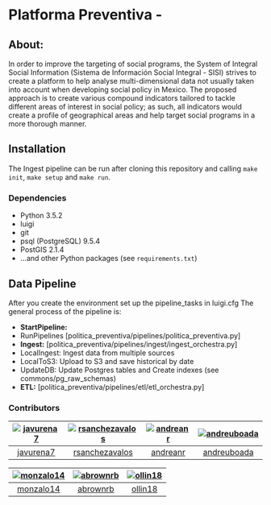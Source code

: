 # Platforma Preventiva -

## About:
In order to improve the targeting of social programs, the System of Integral Social Information (Sistema de Información Social Integral - SISI) strives to create a platform to help analyse multi-dimensional data not usually taken into account when developing social policy in Mexico. The proposed approach is to create various compound indicators tailored to tackle different areas of interest in social policy; as such, all indicators would create a profile of geographical areas and help target social programs in a more thorough manner.


## Installation

The Ingest pipeline can be run after cloning this repository and
calling `make init`, `make setup` and `make run`.

### Dependencies

* Python 3.5.2
* luigi
* git
* psql (PostgreSQL) 9.5.4
* PostGIS 2.1.4
* ...and other Python packages (see `requirements.txt`)

## Data Pipeline

After you create the environment set up the pipeline_tasks in luigi.cfg
The general process of the pipeline is:

* **StartPipeline:**
* RunPipelines [politica_preventiva/pipelines/politica_preventiva.py]
* **Ingest:** [politica_preventiva/pipelines/ingest/ingest_orchestra.py]
* LocalIngest: Ingest data from multiple sources
* LocalToS3: Upload to S3 and save historical by date
* UpdateDB: Update Postgres tables and Create indexes (see commons/pg_raw_schemas)
* **ETL:** [politica_preventiva/pipelines/etl/etl_orchestra.py]

### Contributors

| [![javurena7][ph-javurena7]][gh-javurena7] | [![rsanchezavalos][ph-rsanchez]][gh-rsanchez] | [![andreanr][ph-andreanr]][gh-andreanr]| [![andreuboada ][ph-andreuboada]][gh-andreuboada] |
|                 :--:                       |                     :--:                      |                     :--:               |                     :--:                          |
|        [javurena7][gh-javurena7]           |         [rsanchezavalos][gh-rsanchez]         |          [andreanr][gh-andreanr]       |          [andreuboada][gh-andreuboada]            |


| [![monzalo14][ph-monzalo14]][gh-monzalo14] | [![abrownrb][ph-abrownrb]][gh-abrownrb] | [![ollin18][ph-ollin18]][gh-ollin18] |
|                 :--:                       |                 :--:                    |                 :--:                 |
|       [monzalo14][gh-monzalo14]            |        [abrownrb][gh-abrownrb]          |        [ollin18][gh-ollin18]         |

[ph-javurena7]: https://avatars2.githubusercontent.com/u/14095871?v=3&s=180
[gh-javurena7]: https://github.com/javurena7

[ph-andreanr]: https://avatars2.githubusercontent.com/u/5949086?v=3&s=180
[gh-andreanr]: https://github.com/andreanr

[ph-rsanchez]: https://avatars2.githubusercontent.com/u/10931011?v=3&s=180
[gh-rsanchez]: https://github.com/rsanchezavalos

[ph-andreuboada]: https://avatars2.githubusercontent.com/u/7883897?v=3&s=180
[gh-andreuboada]: https://github.com/andreuboada

[ph-monzalo14]: https://avatars1.githubusercontent.com/u/16139907?v=3&s=180
[gh-monzalo14]: https://github.com/monzalo14

[ph-abrownrb]: https://avatars0.githubusercontent.com/u/29579851?s=180&v=3
[gh-abrownrb]: https://github.com/abrownrb

[ph-ollin18]: https://avatars0.githubusercontent.com/u/5835469?v=3&s=180
[gh-ollin18]: https://github.com/ollin18

